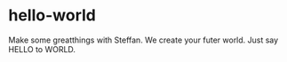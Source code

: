 # hello-world
Make some greatthings with Steffan.
We create your futer world.
Just say HELLO to WORLD.

